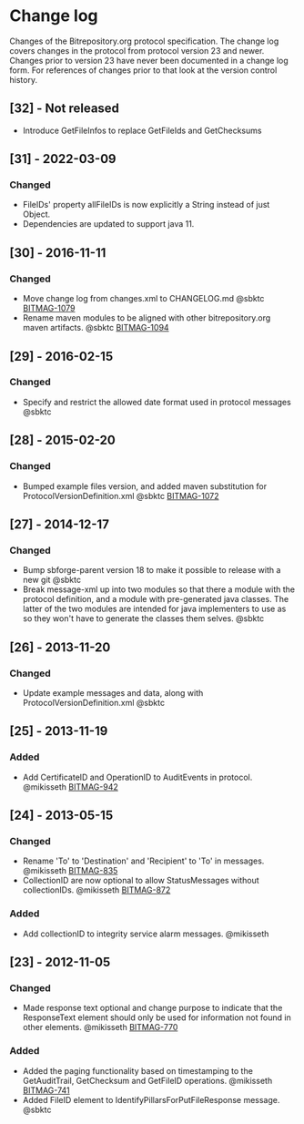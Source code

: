 # Change log
Changes of the Bitrepository.org protocol specification. 
The change log covers changes in the protocol from protocol version 23 and newer. 
Changes prior to version 23 have never been documented in a change log form. For references of changes prior to that look at the version control history.

## [32] - Not released
- Introduce GetFileInfos to replace GetFileIds and GetChecksums

## [31] - 2022-03-09
### Changed
- FileIDs' property allFileIDs is now explicitly a String instead of just Object. 
- Dependencies are updated to support java 11.

## [30] - 2016-11-11
### Changed
- Move change log from changes.xml to CHANGELOG.md @sbktc [BITMAG-1079](https://sbforge.org/jira/browse/BITMAG-1079)
- Rename maven modules to be aligned with other bitrepository.org maven artifacts. @sbktc [BITMAG-1094](https://sbforge.org/jira/browse/BITMAG-1094)

## [29] - 2016-02-15
### Changed
- Specify and restrict the allowed date format used in protocol messages @sbktc


## [28] - 2015-02-20
### Changed
- Bumped example files version, and added maven substitution for ProtocolVersionDefinition.xml @sbktc [BITMAG-1072](https://sbforge.org/jira/browse/BITMAG-1072)


## [27] - 2014-12-17
### Changed 
 - Bump sbforge-parent version 18 to make it possible to release with a new git @sbktc
 - Break message-xml up into two modules so that there a module with the protocol definition, 
        and a module with pre-generated java classes. 
        The latter of the two modules are intended for java implementers to use as so they won't have 
        to generate the classes them selves. @sbktc


## [26] - 2013-11-20
### Changed
 - Update example messages and data, along with ProtocolVersionDefinition.xml @sbktc


## [25] - 2013-11-19
### Added
 - Add CertificateID and OperationID to AuditEvents in protocol. @mikisseth [BITMAG-942](https://sbforge.org/jira/browse/BITMAG-942)


## [24] - 2013-05-15
### Changed
 - Rename 'To' to 'Destination' and 'Recipient' to 'To' in messages. @mikisseth [BITMAG-835](https://sbforge.org/jira/browse/BITMAG-835)
 - CollectionID are now optional to allow StatusMessages without collectionIDs. @mikisseth [BITMAG-872](https://sbforge.org/jira/browse/BITMAG-872)

### Added
 - Add collectionID to integrity service alarm messages. @mikisseth


## [23] - 2012-11-05
### Changed
 - Made response text optional and change purpose to indicate that the ResponseText element should only
        be used for information not found in other elements. @mikisseth [BITMAG-770](https://sbforge.org/jira/browse/BITMAG-770)

### Added
 - Added the paging functionality based on timestamping to the GetAuditTrail, GetChecksum and GetFileID
        operations. @mikisseth [BITMAG-741](https://sbforge.org/jira/browse/BITMAG-741)
 - Added FileID element to IdentifyPillarsForPutFileResponse message. @sbktc
